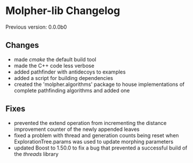 # Molpher-lib Changelog

Previous version: 0.0.0b0

## Changes
- made *cmake* the default build tool
- made the C++ code less verbose
- added pathfinder with antidecoys to examples
- added a script for building dependencies
- created the 'molpher.algorithms' package to house implementations 
of complete pathfinding algorithms and added one

## Fixes
- prevented the extend operation from incrementing the distance
improvement counter of the newly appended leaves
- fixed a problem with thread and generation counts being reset when ExplorationTree.params was used to update morphing parameters
- updated Boost to 1.50.0 to fix a bug that prevented a successful build of the *threads* library
